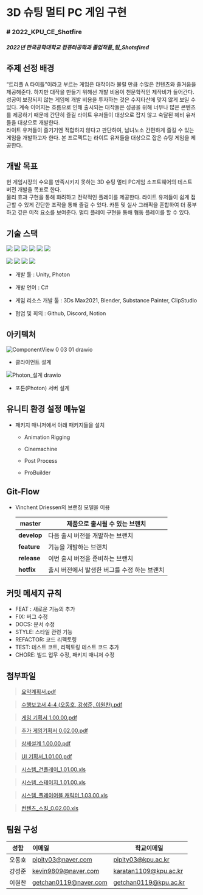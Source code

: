 # 3D 슈팅 멀티 PC 게임 구현

### # 2022_KPU_CE_Shotfire

##### 2022년 한국공학대학교 컴퓨터공학과 졸업작품_팀_Shotsfired

## 

## 주제 선정 배경

“트리플 A 타이틀”이라고 부르는 게임은 대작이라 불릴 만큼 수많은 컨텐츠와 즐거움을 제공해준다. 하지만 대작을 만들기 위해선 개발 비용이 천문학적인 제작비가 들어간다. 성공이 보장되지 않는 게임에 개발 비용을 투자하는 것은 수지타산에 맞지 않게 보일 수 있다. 계속 이어지는 흐름으로 인해 출시되는 대작들은 성공을 위해 너무나 많은 콘텐츠를 제공하기 때문에 간단히 즐길 라이트 유저들이 대상으로 잡지 않고 숙달된 헤비 유저들을 대상으로 개발한다.  
라이트 유저들이 즐기기엔 적합하지 않다고 판단하여, 남녀노소 간편하게 즐길 수 있는 게임을 개발하고자 한다. 본 프로젝트는 라이트 유저들을 대상으로 잡은 슈팅 게임을 제공한다.

## 

## 개발 목표

현 게임시장의 수요를 만족시키지 못하는 3D 슈팅 멀티 PC게임 소프트웨어의 테스트 버전 개발을 목표로 한다.  
물리 효과 구현을 통해 화려하고 전략적인 플레이를 제공한다. 라이트 유저들이 쉽게 접근할 수 있게 간단한 조작을 통해 즐길 수 있다. 카툰 및 실사 그래픽을 혼합하여 더 풍부하고 깊은 미적 요소를 보여준다. 멀티 플레이 구현을 통해 협동 플레이를 할 수 있다.

## 

## 기술 스택

<img src="https://img.shields.io/badge/Unity-100000?style=for-the-badge&logo=unity&logoColor=white"></img>
<img src="https://img.shields.io/badge/C%23-239120?style=for-the-badge&logo=c-sharp&logoColor=white"></img>
<img src="https://img.shields.io/badge/GitHub-100000?style=for-the-badge&logo=github&logoColor=white"></img>
<img src="https://img.shields.io/badge/Discord-7289DA?style=for-the-badge&logo=discord&logoColor=white"></img>
<img src="https://img.shields.io/badge/Notion-%23000000.svg?style=for-the-badge&logo=notion&logoColor=white"></img>
<img src="https://img.shields.io/badge/Blender-F5792A?style=for-the-badge&logo=Blender&logoColor=white"></img>

<img src="https://img.shields.io/badge/-Photon-blue"></img>
<img src="https://img.shields.io/badge/-3Ds Max2021-red"></img>
<img src="https://img.shields.io/badge/-Substance Painter-yellow"></img>
<img src="https://img.shields.io/badge/-ClipStudio-inactive"></img>

* 개발 툴 : Unity, Photon

* 개발 언어 : C#

* 게임 리소스 개발 툴 : 3Ds Max2021, Blender, Substance Painter, ClipStudio

* 협업 및 회의 : Github, Discord, Notion

## 

## 아키텍처

![ComponentView 0 03 01 drawio](https://user-images.githubusercontent.com/49605591/158057188-40c790da-8100-4c53-82ba-3dc49219967b.png)

* 클라이언트 설계

![Photon_설계 drawio](https://user-images.githubusercontent.com/49605591/158057189-3b18287f-c8ae-4374-85fb-6f14490213d8.png)

* 포톤(Photon) 서버 설계

## 유니티 환경 설정 메뉴얼

- 패키지 매니저에서 아래 패키지들을 설치
  
  - Animation Rigging
  
  - Cinemachine
  
  - Post Process
  
  - ProBuilder

## Git-Flow

- Vinchent Driessen의 브랜칭 모델을 이용
  
  | **master**  | 제품으로 출시될 수 있는 브랜치         |
  | ----------- | ------------------------- |
  | **develop** | 다음 출시 버전을 개발하는 브랜치        |
  | **feature** | 기능을 개발하는 브랜치              |
  | **release** | 이번 출시 버전을 준비하는 브랜치        |
  | **hotfix**  | 출시 버전에서 발생한 버그를 수정 하는 브랜치 |

## 커밋 메세지 규칙

- FEAT : 새로운 기능의 추가
- FIX: 버그 수정
- DOCS: 문서 수정
- STYLE: 스타일 관련 기능
- REFACTOR: 코드 리펙토링
- TEST: 테스트 코트, 리펙토링 테스트 코드 추가
- CHORE: 빌드 업무 수정, 패키지 매니저 수정 

## 첨부파일

> [요약계획서.pdf](https://github.com/DonghoOh-pipity03/2022_KPU_CE_Shotfire/files/8369526/default.pdf)

> [수행보고서 4-4 (오동호, 강성준, 이원찬).pdf](https://github.com/DonghoOh-pipity03/2022_KPU_CE_Shotfire/files/8369527/4-4.pdf)

> [게임 기획서 1.00.00.pdf](https://github.com/DonghoOh-pipity03/2022_KPU_CE_Shotfire/files/8369529/1.00.00.pdf)

> [추가 게임기획서 0.02.00.pdf](https:/~~/github.com/~~DonghoOh-pipity03/2022_KPU_CE_Shotfire/files/8369535/0.02.00.pdf)

> [상세설계 1.00.00.pdf](https://github.com/DonghoOh-pipity03/2022_KPU_CE_Shotfire/files/8369530/1.00.00.pdf)

> [UI 기획서_1.01.00.pdf](https://github.com/DonghoOh-pipity03/2022_KPU_CE_Shotfire/files/8369539/UI._1.01.00.pdf)

> [시스템_건플레이_1.01.00.xls](https://github.com/DonghoOh-pipity03/2022_KPU_CE_Shotfire/files/8369553/_._1.01.00.xls)

> [시스템_스테이지_1.01.00.xls](https://github.com/DonghoOh-pipity03/2022_KPU_CE_Shotfire/files/8369559/_._1.01.00.xls)

> [시스템_플레이어블 캐릭터_1.03.00.xls](https://github.com/DonghoOh-pipity03/2022_KPU_CE_Shotfire/files/8369562/_._1.03.00.xls)

> [컨텐츠_스킬_0.02.00.xls](https://github.com/DonghoOh-pipity03/2022_KPU_CE_Shotfire/files/8369566/_._0.02.00.xls)

## 팀원 구성

| 성함  | 이메일                                                   | 학교이메일                                                 |
| --- |:----------------------------------------------------- | ----------------------------------------------------- |
| 오동호 | [pipity03@naver.com](mailto:pipity03@naver.com)       | [pipity03@kpu.ac.kr](mailto:pipity03@kpu.ac.kr)       |
| 강성준 | [kevin9809@naver.com](mailto:kevin9809@naver.com)     | [karatan1109@kpu.ac.kr](mailto:karatan1109@kpu.ac.kr) |
| 이원찬 | [getchan0119@naver.com](mailto:getchan0119@naver.com) | [getchan0119@kpu.ac.kr](mailto:getchan0119@kpu.ac.kr) |

